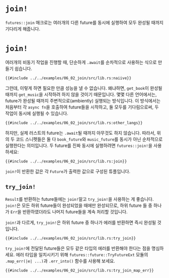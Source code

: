 # `join!`

`futures::join` 매크로는 여러개의 다른 future를 동시에 실행하여 모두 완성될
때까지 기다리게 해줍니다.

# `join!`

여러개의 비동기 작업을 진행할 때, 단순하게 `.await`를 순차적으로 사용하는 식으로
만들기 쉽습니다.

```rust,edition2018,ignore
{{#include ../../examples/06_02_join/src/lib.rs:naiive}}
```

그런데, 이렇게 하면 필요한 만큼 성능을 낼 수 없습니다. 왜냐하면, `get_book`이
완성될 때까지 `get_music`을 시작하려 하지 않을 것이기 때문입니다. 몇몇 다른
언어에서는, future가 완성될 때까지 주변적으로(ambiently) 실행되는 방식입니다. 이
방식에서는 처음부터 각 `async fn`을 호출하여 future들을 시작하고, 둘 모두를
기다림으로써, 두 작업이 동시에 실행될 수 있습니다.

```rust,edition2018,ignore
{{#include ../../examples/06_02_join/src/lib.rs:other_langs}}
```

하지만, 실제 러스트의 future는 `.await`될 때까지 아무것도 하지 않습니다. 따라서,
위의 두 코드 스니펫들은 둘 다 `book_future`와 `music_future`를 동시가 아닌
순차적으로 실행한다는 의미입니다. 두 future를 진짜 동시에 실행하려면
`futures::join!`을 사용하세요: 

```rust,edition2018,ignore
{{#include ../../examples/06_02_join/src/lib.rs:join}}
```

`join!`이 반환한 값은 각 `Future`가 출력한 값으로 구성된 튜플입니다.

## `try_join!`

`Result`를 반환하는 future들에는 `join!`말고 `try_join!`을 사용하는 게 좋습니다.
`join!`은 모든 하위 future들이 완성되었을 때에만 완성되므로, 하위 future 들 중
하나가 `Err`을 반환하였더라도 나머지 future들을 계속 처리할 것입니다. 

`join!`과 다르게, `try_join!`은 하위 future 중 하나가 에러를 반환하면 즉시 완성될 것입니다.

```rust,edition2018,ignore
{{#include ../../examples/06_02_join/src/lib.rs:try_join}}
```

`try_join!`에 전달된 future들은 모두 같은 타입의 에러를 반환해야 한다는 점을
명심하세요. 에러 타입을 일치시키기 위해 `futures::future::TryFutureExt` 모듈의
`.map_err(|e| ...)`과 `.err_into()` 함수를 사용해 보세요.


```rust,edition2018,ignore
{{#include ../../examples/06_02_join/src/lib.rs:try_join_map_err}}
```
